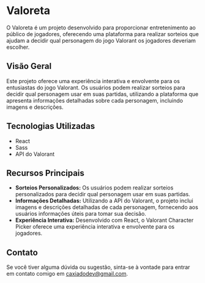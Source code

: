 # Valoreta

O Valoreta é um projeto desenvolvido para proporcionar entretenimento ao público de jogadores, oferecendo uma plataforma para realizar sorteios que ajudam a decidir qual personagem do jogo Valorant os jogadores deveriam escolher.

## Visão Geral

Este projeto oferece uma experiência interativa e envolvente para os entusiastas do jogo Valorant. Os usuários podem realizar sorteios para decidir qual personagem usar em suas partidas, utilizando a plataforma que apresenta informações detalhadas sobre cada personagem, incluindo imagens e descrições.

## Tecnologias Utilizadas

- React
- Sass
- API do Valorant

## Recursos Principais

- **Sorteios Personalizados:** Os usuários podem realizar sorteios personalizados para decidir qual personagem usar em suas partidas.
- **Informações Detalhadas:** Utilizando a API do Valorant, o projeto inclui imagens e descrições detalhadas de cada personagem, fornecendo aos usuários informações úteis para tomar sua decisão.
- **Experiência Interativa:** Desenvolvido com React, o Valorant Character Picker oferece uma experiência interativa e envolvente para os jogadores.

## Contato

Se você tiver alguma dúvida ou sugestão, sinta-se à vontade para entrar em contato comigo em [caxiadodev@gmail.com](mailto:caxiadodev@gmail.com).
